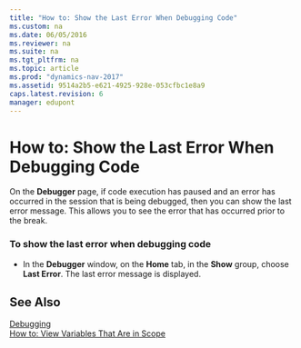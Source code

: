 ```yaml
---
title: "How to: Show the Last Error When Debugging Code"
ms.custom: na
ms.date: 06/05/2016
ms.reviewer: na
ms.suite: na
ms.tgt_pltfrm: na
ms.topic: article
ms.prod: "dynamics-nav-2017"
ms.assetid: 9514a2b5-e621-4925-928e-053cfbc1e8a9
caps.latest.revision: 6
manager: edupont
---
```

# How to: Show the Last Error When Debugging Code
On the **Debugger** page, if code execution has paused and an error has occurred in the session that is being debugged, then you can show the last error message. This allows you to see the error that has occurred prior to the break.  
  
### To show the last error when debugging code  
  
-   In the **Debugger** window, on the **Home** tab, in the **Show** group, choose **Last Error**. The last error message is displayed.  
  
## See Also  
 [Debugging](Debugging.md)   
 [How to: View Variables That Are in Scope](How-to--View-Variables-That-Are-in-Scope.md)